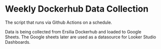 # Weekly Dockerhub Data Collection

The script that runs via Github Actions on a schedule.

Data is being collected from Ersilia Dockerhub and loaded to Google Sheets. The Google sheets later are used as a datasource for Looker Studio Dashboards.
